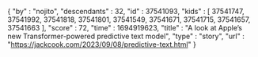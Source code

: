 {
  "by" : "nojito",
  "descendants" : 32,
  "id" : 37541093,
  "kids" : [ 37541747, 37541992, 37541818, 37541801, 37541549, 37541671, 37541715, 37541657, 37541663 ],
  "score" : 72,
  "time" : 1694919623,
  "title" : "A look at Apple’s new Transformer-powered predictive text model",
  "type" : "story",
  "url" : "https://jackcook.com/2023/09/08/predictive-text.html"
}
